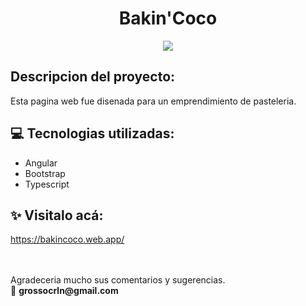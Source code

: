 <h1 align="center">Bakin'Coco</h1>
<p align="center"><img src="https://img.shields.io/badge/STATUS-FINALIZADO-green"></p>

## Descripcion del proyecto:
Esta pagina web fue disenada para un emprendimiento de pasteleria.

## 💻 Tecnologias utilizadas:
- Angular
- Bootstrap
- Typescript

## ✨ Visitalo acá:
https://bakincoco.web.app/

<br>
<br>
Agradeceria mucho sus comentarios y sugerencias. <br>
📧 <b>grossocrln@gmail.com</b>
